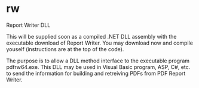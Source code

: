 # rw
Report Writer DLL

This will be supplied soon as a compiled .NET DLL assembly with the executable download of Report Writer.  You may download now and compile youself (instructions are at the top of the code).

The purpose is to allow a DLL method interface to the executable program pdfrw64.exe.  This DLL may be used in Visual Basic program, ASP, C#, etc. to send the information for building and retreiving PDFs from PDF Report Writer.
